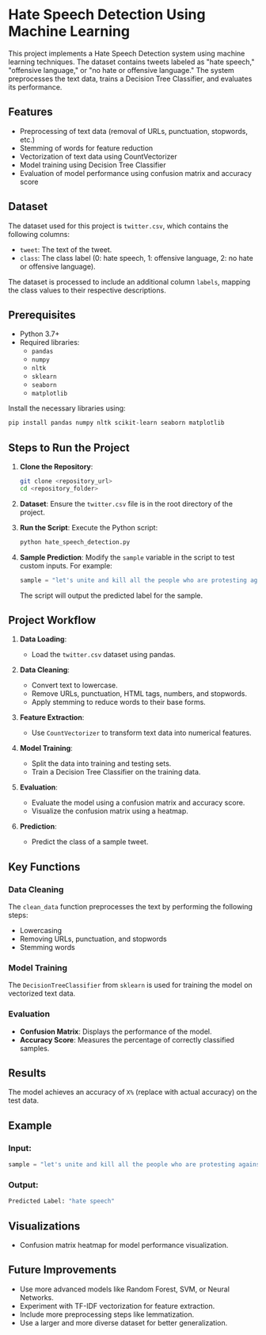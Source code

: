 # Hate Speech Detection Using Machine Learning

This project implements a Hate Speech Detection system using machine learning techniques. The dataset contains tweets labeled as "hate speech," "offensive language," or "no hate or offensive language." The system preprocesses the text data, trains a Decision Tree Classifier, and evaluates its performance.

## Features
- Preprocessing of text data (removal of URLs, punctuation, stopwords, etc.)
- Stemming of words for feature reduction
- Vectorization of text data using CountVectorizer
- Model training using Decision Tree Classifier
- Evaluation of model performance using confusion matrix and accuracy score

## Dataset
The dataset used for this project is `twitter.csv`, which contains the following columns:
- `tweet`: The text of the tweet.
- `class`: The class label (0: hate speech, 1: offensive language, 2: no hate or offensive language).

The dataset is processed to include an additional column `labels`, mapping the class values to their respective descriptions.

## Prerequisites
- Python 3.7+
- Required libraries:
  - `pandas`
  - `numpy`
  - `nltk`
  - `sklearn`
  - `seaborn`
  - `matplotlib`

Install the necessary libraries using:
```bash
pip install pandas numpy nltk scikit-learn seaborn matplotlib
```

## Steps to Run the Project

1. **Clone the Repository**:
   ```bash
   git clone <repository_url>
   cd <repository_folder>
   ```

2. **Dataset**:
   Ensure the `twitter.csv` file is in the root directory of the project.

3. **Run the Script**:
   Execute the Python script:
   ```bash
   python hate_speech_detection.py
   ```

4. **Sample Prediction**:
   Modify the `sample` variable in the script to test custom inputs. For example:
   ```python
   sample = "let's unite and kill all the people who are protesting against the government"
   ```

   The script will output the predicted label for the sample.

## Project Workflow

1. **Data Loading**:
   - Load the `twitter.csv` dataset using pandas.

2. **Data Cleaning**:
   - Convert text to lowercase.
   - Remove URLs, punctuation, HTML tags, numbers, and stopwords.
   - Apply stemming to reduce words to their base forms.

3. **Feature Extraction**:
   - Use `CountVectorizer` to transform text data into numerical features.

4. **Model Training**:
   - Split the data into training and testing sets.
   - Train a Decision Tree Classifier on the training data.

5. **Evaluation**:
   - Evaluate the model using a confusion matrix and accuracy score.
   - Visualize the confusion matrix using a heatmap.

6. **Prediction**:
   - Predict the class of a sample tweet.

## Key Functions

### Data Cleaning
The `clean_data` function preprocesses the text by performing the following steps:
- Lowercasing
- Removing URLs, punctuation, and stopwords
- Stemming words

### Model Training
The `DecisionTreeClassifier` from `sklearn` is used for training the model on vectorized text data.

### Evaluation
- **Confusion Matrix**: Displays the performance of the model.
- **Accuracy Score**: Measures the percentage of correctly classified samples.

## Results
The model achieves an accuracy of `X%` (replace with actual accuracy) on the test data.

## Example
### Input:
```python
sample = "let's unite and kill all the people who are protesting against the government"
```

### Output:
```python
Predicted Label: "hate speech"
```

## Visualizations
- Confusion matrix heatmap for model performance visualization.

## Future Improvements
- Use more advanced models like Random Forest, SVM, or Neural Networks.
- Experiment with TF-IDF vectorization for feature extraction.
- Include more preprocessing steps like lemmatization.
- Use a larger and more diverse dataset for better generalization.


